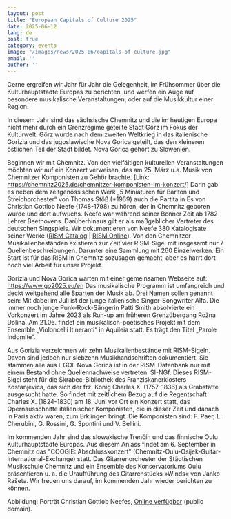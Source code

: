 ```yaml
---
layout: post
title: "European Capitals of Culture 2025"
date: 2025-06-12
lang: de
post: true
category: events
image: "/images/news/2025-06/capitals-of-culture.jpg"
email: ''
author: ''
---
```


Gerne ergreifen wir Jahr für Jahr die Gelegenheit, im Frühsommer über die Kulturhauptstädte Europas zu berichten, und werfen ein Auge auf besondere musikalische Veranstaltungen, oder auf die Musikkultur einer Region.

In diesem Jahr sind das sächsische Chemnitz und die im heutigen Europa nicht mehr durch ein Grenzregime geteilte Stadt Görz im Fokus der Kulturwelt. Görz wurde nach dem zweiten Weltkrieg in das italienische Gorizia und das jugoslawische Nova Gorica geteilt, das den kleineren östlichen Teil der Stadt bildet. Nova Gorica gehört zu Slowenien.

Beginnen wir mit Chemnitz. Von den vielfältigen kulturellen Veranstaltungen möchten wir auf ein Konzert verweisen, das am 25. März u.a. Musik von Chemnitzer Komponisten zu Gehör brachte. [Link: https://chemnitz2025.de/chemnitzer-komponisten-im-konzert/] Darin gab es neben dem zeitgenössischen Werk „5 Miniaturen für Bariton und Streichorchester“ von Thomas Stöß (*1969) auch die Partita in Es von Christian Gottlob Neefe (1748-1798) zu hören, der in Chemnitz geboren wurde und dort aufwuchs. Neefe war während seiner Bonner Zeit ab 1782 Lehrer Beethovens. Darüberhinaus gilt er als maßgeblicher Vertreter des deutschen Singspiels. Wir dokumentieren von Neefe 380 Katalogisate seiner Werke ([RISM Catalog](https://opac.rism.info/search?View=rism&author=neefe+christian+gottlob) | [RISM Online](https://rism.online/people/91147/sources?mode=sources&fq=composer%3ANeefe%2C%20Christian%20Gottlob%20(1748-1798)&page=1&rows=20)). Von den Chemnitzer Musikalienbeständen existieren zur Zeit vier RISM-Sigel mit insgesamt nur 7 Quellenbeschreibungen. Darunter eine Sammlung mit 260 Einzelwerken. Ein Start ist für das RISM in Chemnitz sozusagen gemacht, aber es harrt dort noch viel Arbeit für unser Projekt.

Gorizia und Nova Gorica warten mit einer gemeinsamen Webseite auf: https://www.go2025.eu/en Das musikalische Programm ist umfangreich und deckt weitgehend alle Sparten der Musik ab. Drei Namen sollen genannt sein: Mit dabei im Juli ist der junge italienische Singer-Songwriter Alfa. Die immer noch junge Punk-Rock-Sängerin Patti Smith absolvierte ein Vorkonzert im Jahre 2023 als Run-up am früheren Grenzübergang Rožna Dolina. Am 21.06. findet ein musikalisch-poetisches Projekt mit dem Ensemble „Violoncelli Itineranti“ in Aquileia statt. Es trägt den Titel „Parole Indomite“.

Aus Gorizia verzeichnen wir zehn Musikalienbestände mit RISM-Sigeln. Davon sind jedoch nur siebzehn Musikhandschriften dokumentiert. Sie stammen alle aus I-GOl. Nova Gorica ist in der RISM-Datenbank nur mit einem Bestand ohne Quellennachweise vertreten: SI-NGf. Dieses RISM-Sigel steht für die Škrabec-Bibliothek des Franziskanerklosters Kostanjevica, das sich der frz. König Charles X. (1757-1836) als Grabstätte ausgesucht hatte. So findet mit zeitlichem Bezug auf die Regentschaft Charles X. (1824-1830) am 18. Juni vor Ort ein Konzert statt, das Opernausschnitte italienischer Komponisten, die in dieser Zeit und danach in Paris aktiv waren, zum Erklingen bringt. Die Komponisten sind: F. Paer, L. Cherubini, G. Rossini, G. Spontini und V. Bellini.

Im kommenden Jahr sind das slowakische Trenčín und das finnische Oulu Kulturhauptstädte Europas. Aus diesem Anlass findet am 6. September in Chemnitz das "COOGIE: Abschlusskonzert" (Chemnitz-Oulu-Osijek-Guitar-International-Exchange) statt. Das Gitarrenorchester der Städtischen Musikschule Chemnitz und ein Ensemble des Konservatoriums Oulu präsentieren u. a. die Uraufführung des Gitarrenstücks »Winds« von Janko Rašeta. Wir freuen uns darauf, im kommenden Jahr wieder berichten zu können.
 
Abbildung: Porträt Christian Gottlob Neefes, [Online verfügbar](https://commons.wikimedia.org/wiki/File:Christian_Gottlob_Neefe%27s_Portrait.jpg) (public domain).
